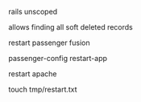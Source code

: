 rails unscoped

allows finding all soft deleted records


restart passenger fusion 

passenger-config restart-app


restart apache 

touch tmp/restart.txt
